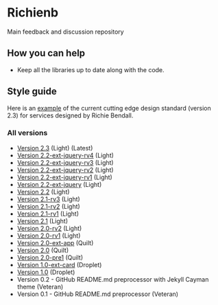 # Richienb

Main feedback and discussion repository

## How you can help

- Keep all the libraries up to date along with the code.

## Style guide

Here is an [example](https://codepen.io/Richienb/full/VNdyay) of the current cutting edge design standard (version 2.3) for services designed by Richie Bendall.

### All versions

- [Version 2.3](https://codepen.io/Richienb/full/VNdyay) (Light) (Latest)
- [Version 2.2-ext-jquery-rv4](https://codepen.io/Richienb/full/GLMGoG) (Light)
- [Version 2.2-ext-jquery-rv3](https://codepen.io/Richienb/full/GLvxer) (Light)
- [Version 2.2-ext-jquery-rv2](https://codepen.io/Richienb/full/mgMOoN) (Light)
- [Version 2.2-ext-jquery-rv1](https://codepen.io/Richienb/full/PgbVZp) (Light)
- [Version 2.2-ext-jquery](https://codepen.io/Richienb/full/oOLpmx) (Light)
- [Version 2.2](https://codepen.io/Richienb/full/wZwPxL) (Light)
- [Version 2.1-rv3](https://codepen.io/Richienb/full/dawzQR) (Light)
- [Version 2.1-rv2](https://codepen.io/Richienb/full/VgPKpY) (Light)
- [Version 2.1-rv1](https://codepen.io/Richienb/full/omYZNv) (Light)
- [Version 2.1](https://codepen.io/Richienb/full/gqrEdR) (Light)
- [Version 2.0-rv2](https://codepen.io/Richienb/full/gqLPzG) (Light)
- [Version 2.0-rv1](https://codepen.io/Richienb/full/ZwOGRX) (Light)
- [Version 2.0-ext-app](https://codepen.io/Richienb/full/pqJObB) (Quilt)
- [Version 2.0](https://codepen.io/Richienb/full/wNwrrN) (Quilt)
- [Version 2.0-pre1](https://codepen.io/Richienb/full/axBMzZ) (Quilt)
- [Version 1.0-ext-card](https://codepen.io/Richienb/full/mvEJod) (Droplet)
- [Version 1.0](https://codepen.io/Richienb/full/XqObQO) (Droplet)
- Version 0.2 - GitHub README.md preprocessor with Jekyll Cayman theme (Veteran)
- Version 0.1 - GitHub README.md preprocessor (Veteran)
